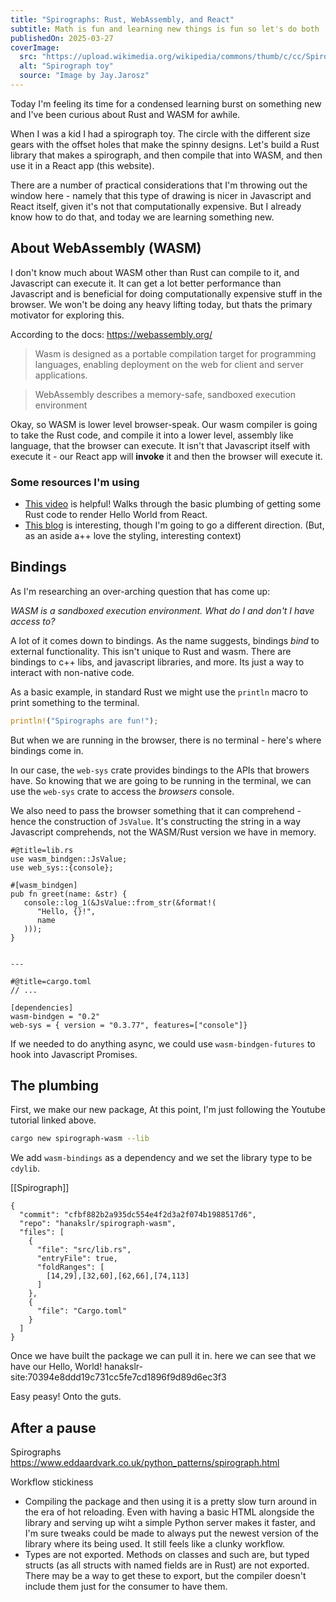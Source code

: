 ```yaml
---
title: "Spirographs: Rust, WebAssembly, and React"
subtitle: Math is fun and learning new things is fun so let's do both
publishedOn: 2025-03-27
coverImage:
  src: "https://upload.wikimedia.org/wikipedia/commons/thumb/c/cc/Spirograph_Salesman_in_Kochi.jpg/1920px-Spirograph_Salesman_in_Kochi.jpg"
  alt: "Spirograph toy"
  source: "Image by Jay.Jarosz"
---
```


Today I'm feeling its time for a condensed learning burst on something new and I've been curious about Rust and WASM for awhile.

When I was a kid I had a spirograph toy. The circle with the different size gears with the offset holes that make the spinny designs. Let's build a Rust library that makes a spirograph, and then compile that into WASM, and then use it in a React app (this website).

There are a number of practical considerations that I'm throwing out the window here - namely that this type of drawing is nicer in Javascript and React itself, given it's not that computationally expensive. But I already know how to do that, and today we are learning something new.

## About WebAssembly (WASM)

I don't know much about WASM other than Rust can compile to it, and Javascript can execute it. It can get a lot better performance than Javascript and is beneficial for doing computationally expensive stuff in the browser. We won't be doing any heavy lifting today, but thats the primary motivator for exploring this.

According to the docs: https://webassembly.org/

> Wasm is designed as a portable compilation target for programming languages, enabling deployment on the web for client and server applications.

> WebAssembly describes a memory-safe, sandboxed execution environment

Okay, so WASM is lower level browser-speak. Our wasm compiler is going to take the Rust code, and compile it into a lower level, assembly like language, that the browser can execute. It isn't that Javascript itself with execute it - our React app will **invoke** it and then the browser will execute it.

### Some resources I'm using

- [This video](https://www.youtube.com/watch?v=qQMc3C1tJgw) is helpful! Walks through the basic plumbing of getting some Rust code to render Hello World from React.
- [This blog](https://surma.dev/things/Rust-to-webassembly/) is interesting, though I'm going to go a different direction. (But, as an aside a++ love the styling, interesting context)

## Bindings

As I'm researching an over-arching question that has come up:

_WASM is a sandboxed execution environment. What do I and don't I have access to?_

A lot of it comes down to bindings. As the name suggests, bindings _bind_ to external functionality. This isn't unique to Rust and wasm. There are bindings to c++ libs, and javascript libraries, and more. Its just a way to interact with non-native code.

As a basic example, in standard Rust we might use the `println` macro to print something to the terminal.

```Rust
println!("Spirographs are fun!");
```

But when we are running in the browser, there is no terminal - here's where bindings come in.

In our case, the `web-sys` crate provides bindings to the APIs that browers have. So knowing that we are going to be running in the terminal, we can use the `web-sys` crate to access the _browsers_ console.

We also need to pass the browser something that it can comprehend - hence the construction of `JsValue`. It's constructing the string in a way Javascript comprehends, not the WASM/Rust version we have in memory.

```Rust|plaintext
#@title=lib.rs
use wasm_bindgen::JsValue;
use web_sys::{console};

#[wasm_bindgen]
pub fn greet(name: &str) {
   console::log_1(&JsValue::from_str(&format!(
      "Hello, {}!",
      name
   )));
}


---

#@title=cargo.toml
// ...

[dependencies]
wasm-bindgen = "0.2"
web-sys = { version = "0.3.77", features=["console"]}
```

If we needed to do anything async, we could use `wasm-bindgen-futures` to hook into Javascript Promises.

## The plumbing

First, we make our new package, At this point, I'm just following the Youtube tutorial linked above.

```sh
cargo new spirograph-wasm --lib
```

We add `wasm-bindings` as a dependency and we set the library type to be `cdylib`.

[[Spirograph]]

```github
{
  "commit": "cfbf882b2a935dc554e4f2d3a2f074b1988517d6",
  "repo": "hanakslr/spirograph-wasm",
  "files": [
    {
      "file": "src/lib.rs",
      "entryFile": true,
      "foldRanges": [
        [14,29],[32,60],[62,66],[74,113]
      ]
    },
    {
      "file": "Cargo.toml"
    }
  ]
}
```

Once we have built the package we can pull it in.
here we can see that we have our Hello, World! hanakslr-site:70394e8ddd19c731cc5fe7cd1896f9d89d6ec3f3

Easy peasy! Onto the guts.

## After a pause

Spirographs https://www.eddaardvark.co.uk/python_patterns/spirograph.html

Workflow stickiness

- Compiling the package and then using it is a pretty slow turn around in the era of hot reloading. Even with having a basic HTML alongside the library and serving up wiht a simple Python server makes it faster, and I'm sure tweaks could be made to always put the newest version of the library where its being used. It still feels like a clunky workflow.
- Types are not exported. Methods on classes and such are, but typed structs (as all structs with named fields are in Rust) are not exported. There may be a way to get these to export, but the compiler doesn't include them just for the consumer to have them.
